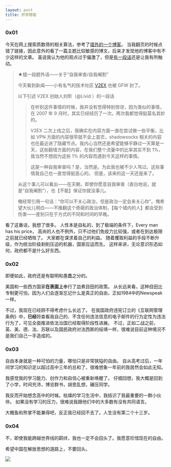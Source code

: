 ```yaml
---
layout: post
title: 开学随笔
---
```

### 0x01
今天在网上搜索质数筛的相关算法，参考了[墙外的一个博客](http://program-think.blogspot.com/2011/12/prime-algorithm-1.html)。
当我翻页的时候点错了链接，因此意外的看了一篇主题比较敏感的博文，后来才发现他的博客中有不少这样的文章。
虽说我认为他的观点过于偏激了，但是[有一段话](http://program-think.blogspot.com/2015/02/gfw-news.html#head-4)还是让我有所触动。

> ★插一段题外话——关于“自我审查/自我阉割”
>
> 今天看到新闻——小有名气的技术社区 [V2EX](v2ex.com) 也被 GFW 封了。
>
> 以下引述 V2EX 创始人刘昕（@Livid ）的一段话
>
> > 在听到这件事情的时候，我并没有觉得特别惊讶，因为类似的事情，在 2007 年 9 月时，其实已经经历了一次。两次我都觉得挺莫名其妙的。
> >
> > V2EX 二次上线之后，我确实在内容方面一直在尝试做一些平衡，比如 VPN 方面的内容很早就不会上首页，shadowsocks 相关的内容也在最近进了隐藏节点。我内心当然还是希望能够平静过一天算是一天，这些翻墙方面的内容，在我们整个流量中的比率其实不到 1%，我当然不想因为这些 1% 的内容而遇到今天这样的事情。
> >
> > 这是一种自我审查吗？是，当然是。为此我也被不少人骂过。这些事情我自己也一直觉得挺恶心的。
> > 但是，该来的这一天还是来了。
>
> 从这个事儿可以看出——在天朝，即使你愿意自我审查（直白地说，就是“自我阉割”），也【不能】保证你就没事儿。
>
> 俺经常引用一句话：“你可以不关心政治，但是政治一定会来关心你”。俺希望大伙儿明白——不推翻这个奇葩的政治体制，【每个墙内的人】都会受到伤害——差别只在于方式的不同和时间的早晚。

看了这番话，我想了很多。
人性本是自私的，到了极端的条件下，Every man has his price，
高尚的人也不例外，只不过他们免疫力比较强，或者在到达极限之前就已经牺牲了。
大家都在谋求着自己的利益。
随着攫取利益的手段不断升级，作为统治阶级剥削压迫的机器，国家应运而生。
这样来讲，无论意识形态如何，政府都不是什么好东西。

### 0x02
即便如此，政府还是有聪明和愚蠢之分的。

美国和一些西方国家**在表面上**奉行了皿煮目田的政策。
从长远来看，这种目田比专制更可怕，因为人们会逐渐忘记什么是真正的自由，正如1984中的Newspeak一样。

不过，我现在已经顾不得考虑什么长远了。
在我国政府违宪订立的《互联网管理条例》中，**已经**将查看我自己的、不含任何违法信息的电子邮件的行为定性为违法行为了，可见全面推进依法治国已经取得阶段性进展。
不过，正如二战之前，英、美、德、法、苏联以及国民政府对法西斯的绥靖一样，很难说目前这种境况不是我们自己一手造成的。

### 0x03
自由本身就是一种可怕的力量，哪怕只是非常狭隘的自由。
自从高考过后，一年间学习的知识足以超过高中三年的总和了，很难想象一年前的我居然会如此无知。

我感觉我的学习能力、创作力和自信心被重新唤醒了。
仔细回想，我大概是回到了小学，时间充沛，博览群书，胡思乱想，碾压同学。

我反而开始想念高中的时候。枯燥的学习生活中，我结识了我最重要的一群小伙伴。
如果没有学习的压力，很难说我跟他们中的大多数有没有共同语言。

大概鱼和熊掌不能兼得吧，反正我已经回不去了。人生没有第二个十三岁。

### 0x04
不，即使我能跨越世界线的羁绊，我也一定不会回头了。我愿意珍惜现在的自由。

希望中国在解放思想的道路上，不要回头。

![](https://s-media-cache-ak0.pinimg.com/736x/85/0e/f9/850ef991630300e56246a3a6dd7a4bb2.jpg)
